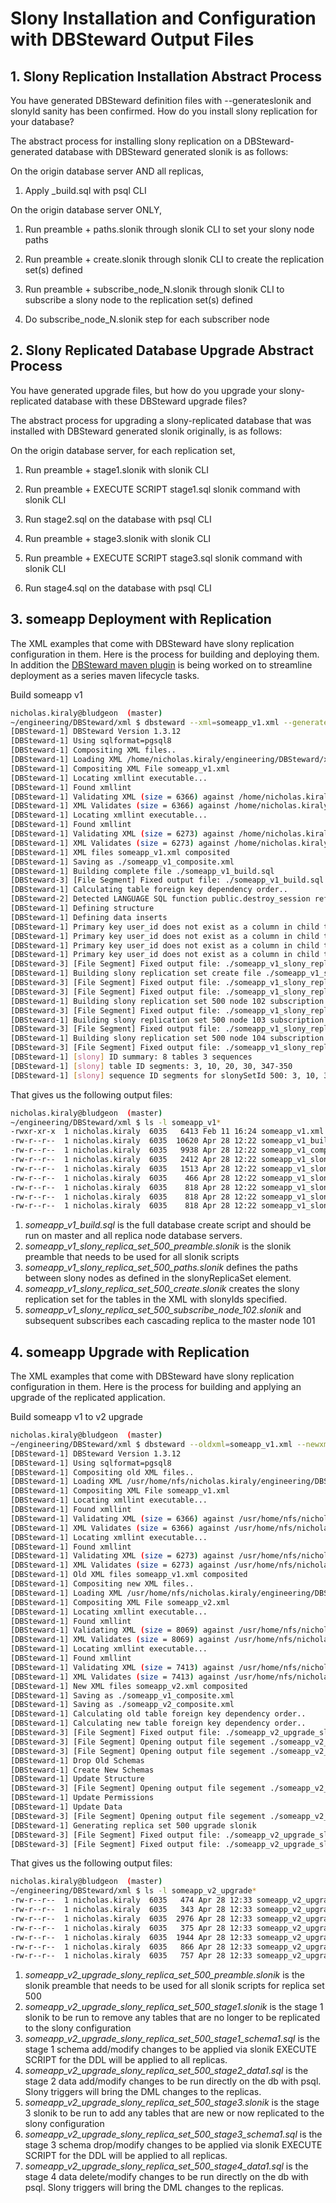 # Slony Installation and Configuration with DBSteward Output Files


## 1. Slony Replication Installation Abstract Process

You have generated DBSteward definition files with --generateslonik and slonyId sanity has been confirmed. How do you install slony replication for your database?

The abstract process for installing slony replication on a DBSteward-generated database with DBSteward generated slonik is as follows:

On the origin database server AND all replicas,

1. Apply _build.sql with psql CLI

On the origin database server ONLY,

1. Run preamble + paths.slonik through slonik CLI to set your slony node paths

2. Run preamble + create.slonik through slonik CLI to create the replication set(s) defined

4. Run preamble + subscribe_node_N.slonik through slonik CLI to subscribe a slony node to the replication set(s) defined

5. Do subscribe_node_N.slonik step for each subscriber node


## 2. Slony Replicated Database Upgrade Abstract Process

You have generated upgrade files, but how do you upgrade your slony-replicated database with these DBSteward upgrade files?

The abstract process for upgrading a slony-replicated database that was installed with DBSteward generated slonik originally, is as follows:

On the origin database server, for each replication set,

1. Run preamble + stage1.slonik with slonik CLI

2. Run preamble + EXECUTE SCRIPT stage1.sql slonik command with slonik CLI

3. Run stage2.sql on the database with psql CLI

4. Run preamble + stage3.slonik with slonik CLI

5. Run preamble + EXECUTE SCRIPT stage3.sql slonik command with slonik CLI

6. Run stage4.sql on the database with psql CLI


## 3. someapp Deployment with Replication

The XML examples that come with DBSteward have slony replication configuration in them. Here is the process for building and deploying them. In addition the [DBSteward maven plugin](https://github.com/nkiraly/dbsteward-maven-plugin) is being worked on to streamline deployment as a series maven lifecycle tasks.

Build someapp v1
```bash
nicholas.kiraly@bludgeon  (master)
~/engineering/DBSteward/xml $ dbsteward --xml=someapp_v1.xml --generateslonik
[DBSteward-1] DBSteward Version 1.3.12
[DBSteward-1] Using sqlformat=pgsql8
[DBSteward-1] Compositing XML files..
[DBSteward-1] Loading XML /home/nicholas.kiraly/engineering/DBSteward/xml/someapp_v1.xml..
[DBSteward-1] Compositing XML File someapp_v1.xml
[DBSteward-1] Locating xmllint executable...
[DBSteward-1] Found xmllint
[DBSteward-1] Validating XML (size = 6366) against /home/nicholas.kiraly/engineering/DBSteward/lib/DBSteward/dbsteward.dtd
[DBSteward-1] XML Validates (size = 6366) against /home/nicholas.kiraly/engineering/DBSteward/lib/DBSteward/dbsteward.dtd OK
[DBSteward-1] Locating xmllint executable...
[DBSteward-1] Found xmllint
[DBSteward-1] Validating XML (size = 6273) against /home/nicholas.kiraly/engineering/DBSteward/lib/DBSteward/dbsteward.dtd
[DBSteward-1] XML Validates (size = 6273) against /home/nicholas.kiraly/engineering/DBSteward/lib/DBSteward/dbsteward.dtd OK
[DBSteward-1] XML files someapp_v1.xml composited
[DBSteward-1] Saving as ./someapp_v1_composite.xml
[DBSteward-1] Building complete file ./someapp_v1_build.sql
[DBSteward-3] [File Segment] Fixed output file: ./someapp_v1_build.sql
[DBSteward-1] Calculating table foreign key dependency order..
[DBSteward-2] Detected LANGUAGE SQL function public.destroy_session referring to table public.session_information in the database definition
[DBSteward-1] Defining structure
[DBSteward-1] Defining data inserts
[DBSteward-1] Primary key user_id does not exist as a column in child table partition_0, but may exist in parent table
[DBSteward-1] Primary key user_id does not exist as a column in child table partition_1, but may exist in parent table
[DBSteward-1] Primary key user_id does not exist as a column in child table partition_2, but may exist in parent table
[DBSteward-1] Primary key user_id does not exist as a column in child table partition_3, but may exist in parent table
[DBSteward-3] [File Segment] Fixed output file: ./someapp_v1_slony_replica_set_500_preamble.slonik
[DBSteward-1] Building slony replication set create file ./someapp_v1_slony_replica_set_500_create.slonik
[DBSteward-3] [File Segment] Fixed output file: ./someapp_v1_slony_replica_set_500_create.slonik
[DBSteward-3] [File Segment] Fixed output file: ./someapp_v1_slony_replica_set_500_paths.slonik
[DBSteward-1] Building slony replication set 500 node 102 subscription file ./someapp_v1_slony_replica_set_500_subscribe_node_102.slonik
[DBSteward-3] [File Segment] Fixed output file: ./someapp_v1_slony_replica_set_500_subscribe_node_102.slonik
[DBSteward-1] Building slony replication set 500 node 103 subscription file ./someapp_v1_slony_replica_set_500_subscribe_node_103.slonik
[DBSteward-3] [File Segment] Fixed output file: ./someapp_v1_slony_replica_set_500_subscribe_node_103.slonik
[DBSteward-1] Building slony replication set 500 node 104 subscription file ./someapp_v1_slony_replica_set_500_subscribe_node_104.slonik
[DBSteward-3] [File Segment] Fixed output file: ./someapp_v1_slony_replica_set_500_subscribe_node_104.slonik
[DBSteward-1] [slony] ID summary: 8 tables 3 sequences
[DBSteward-1] [slony] table ID segments: 3, 10, 20, 30, 347-350
[DBSteward-1] [slony] sequence ID segments for slonySetId 500: 3, 10, 346
```

That gives us the following output files:
```bash
nicholas.kiraly@bludgeon  (master)
~/engineering/DBSteward/xml $ ls -l someapp_v1*
-rwxr-xr-x  1 nicholas.kiraly  6035   6413 Feb 11 16:24 someapp_v1.xml
-rw-r--r--  1 nicholas.kiraly  6035  10620 Apr 28 12:22 someapp_v1_build.sql
-rw-r--r--  1 nicholas.kiraly  6035   9938 Apr 28 12:22 someapp_v1_composite.xml
-rw-r--r--  1 nicholas.kiraly  6035   2412 Apr 28 12:22 someapp_v1_slony_replica_set_500_create.slonik
-rw-r--r--  1 nicholas.kiraly  6035   1513 Apr 28 12:22 someapp_v1_slony_replica_set_500_paths.slonik
-rw-r--r--  1 nicholas.kiraly  6035    466 Apr 28 12:22 someapp_v1_slony_replica_set_500_preamble.slonik
-rw-r--r--  1 nicholas.kiraly  6035    818 Apr 28 12:22 someapp_v1_slony_replica_set_500_subscribe_node_102.slonik
-rw-r--r--  1 nicholas.kiraly  6035    818 Apr 28 12:22 someapp_v1_slony_replica_set_500_subscribe_node_103.slonik
-rw-r--r--  1 nicholas.kiraly  6035    818 Apr 28 12:22 someapp_v1_slony_replica_set_500_subscribe_node_104.slonik
```

1. *someapp_v1_build.sql* is the full database create script and should be run on master and all replica node database servers.
2. *someapp_v1_slony_replica_set_500_preamble.slonik* is the slonik preamble that needs to be used for all slonik scripts
3. *someapp_v1_slony_replica_set_500_paths.slonik* defines the paths between slony nodes as defined in the slonyReplicaSet element.
4. *someapp_v1_slony_replica_set_500_create.slonik* creates the slony replication set for the tables in the XML with slonyIds specified.
5. *someapp_v1_slony_replica_set_500_subscribe_node_102.slonik* and subsequent subscribes each cascading replica to the master node 101


## 4. someapp Upgrade with Replication

The XML examples that come with DBSteward have slony replication configuration in them. Here is the process for building and applying an upgrade of the replicated application.

Build someapp v1 to v2 upgrade
```bash
nicholas.kiraly@bludgeon  (master)
~/engineering/DBSteward/xml $ dbsteward --oldxml=someapp_v1.xml --newxml=someapp_v2.xml --generateslonik
[DBSteward-1] DBSteward Version 1.3.12
[DBSteward-1] Using sqlformat=pgsql8
[DBSteward-1] Compositing old XML files..
[DBSteward-1] Loading XML /usr/home/nfs/nicholas.kiraly/engineering/DBSteward/xml/someapp_v1.xml..
[DBSteward-1] Compositing XML File someapp_v1.xml
[DBSteward-1] Locating xmllint executable...
[DBSteward-1] Found xmllint
[DBSteward-1] Validating XML (size = 6366) against /usr/home/nfs/nicholas.kiraly/engineering/DBSteward/lib/DBSteward/dbsteward.dtd
[DBSteward-1] XML Validates (size = 6366) against /usr/home/nfs/nicholas.kiraly/engineering/DBSteward/lib/DBSteward/dbsteward.dtd OK
[DBSteward-1] Locating xmllint executable...
[DBSteward-1] Found xmllint
[DBSteward-1] Validating XML (size = 6273) against /usr/home/nfs/nicholas.kiraly/engineering/DBSteward/lib/DBSteward/dbsteward.dtd
[DBSteward-1] XML Validates (size = 6273) against /usr/home/nfs/nicholas.kiraly/engineering/DBSteward/lib/DBSteward/dbsteward.dtd OK
[DBSteward-1] Old XML files someapp_v1.xml composited
[DBSteward-1] Compositing new XML files..
[DBSteward-1] Loading XML /usr/home/nfs/nicholas.kiraly/engineering/DBSteward/xml/someapp_v2.xml..
[DBSteward-1] Compositing XML File someapp_v2.xml
[DBSteward-1] Locating xmllint executable...
[DBSteward-1] Found xmllint
[DBSteward-1] Validating XML (size = 8069) against /usr/home/nfs/nicholas.kiraly/engineering/DBSteward/lib/DBSteward/dbsteward.dtd
[DBSteward-1] XML Validates (size = 8069) against /usr/home/nfs/nicholas.kiraly/engineering/DBSteward/lib/DBSteward/dbsteward.dtd OK
[DBSteward-1] Locating xmllint executable...
[DBSteward-1] Found xmllint
[DBSteward-1] Validating XML (size = 7413) against /usr/home/nfs/nicholas.kiraly/engineering/DBSteward/lib/DBSteward/dbsteward.dtd
[DBSteward-1] XML Validates (size = 7413) against /usr/home/nfs/nicholas.kiraly/engineering/DBSteward/lib/DBSteward/dbsteward.dtd OK
[DBSteward-1] New XML files someapp_v2.xml composited
[DBSteward-1] Saving as ./someapp_v1_composite.xml
[DBSteward-1] Saving as ./someapp_v2_composite.xml
[DBSteward-1] Calculating old table foreign key dependency order..
[DBSteward-1] Calculating new table foreign key dependency order..
[DBSteward-3] [File Segment] Fixed output file: ./someapp_v2_upgrade_slony_replica_set_500_preamble.slonik
[DBSteward-3] [File Segment] Opening output file segement ./someapp_v2_upgrade_slony_replica_set_500_stage1_schema1.sql
[DBSteward-3] [File Segment] Opening output file segement ./someapp_v2_upgrade_slony_replica_set_500_stage2_data1.sql
[DBSteward-1] Drop Old Schemas
[DBSteward-1] Create New Schemas
[DBSteward-1] Update Structure
[DBSteward-3] [File Segment] Opening output file segement ./someapp_v2_upgrade_slony_replica_set_500_stage3_schema1.sql
[DBSteward-1] Update Permissions
[DBSteward-1] Update Data
[DBSteward-3] [File Segment] Opening output file segement ./someapp_v2_upgrade_slony_replica_set_500_stage4_data1.sql
[DBSteward-1] Generating replica set 500 upgrade slonik
[DBSteward-3] [File Segment] Fixed output file: ./someapp_v2_upgrade_slony_replica_set_500_stage1.slonik
[DBSteward-3] [File Segment] Fixed output file: ./someapp_v2_upgrade_slony_replica_set_500_stage3.slonik
```

That gives us the following output files:
```bash
nicholas.kiraly@bludgeon  (master)
~/engineering/DBSteward/xml $ ls -l someapp_v2_upgrade*
-rw-r--r--  1 nicholas.kiraly  6035   474 Apr 28 12:33 someapp_v2_upgrade_slony_replica_set_500_preamble.slonik
-rw-r--r--  1 nicholas.kiraly  6035   343 Apr 28 12:33 someapp_v2_upgrade_slony_replica_set_500_stage1.slonik
-rw-r--r--  1 nicholas.kiraly  6035  2976 Apr 28 12:33 someapp_v2_upgrade_slony_replica_set_500_stage1_schema1.sql
-rw-r--r--  1 nicholas.kiraly  6035   375 Apr 28 12:33 someapp_v2_upgrade_slony_replica_set_500_stage2_data1.sql
-rw-r--r--  1 nicholas.kiraly  6035  1944 Apr 28 12:33 someapp_v2_upgrade_slony_replica_set_500_stage3.slonik
-rw-r--r--  1 nicholas.kiraly  6035   866 Apr 28 12:33 someapp_v2_upgrade_slony_replica_set_500_stage3_schema1.sql
-rw-r--r--  1 nicholas.kiraly  6035   757 Apr 28 12:33 someapp_v2_upgrade_slony_replica_set_500_stage4_data1.sql
```

1. *someapp_v2_upgrade_slony_replica_set_500_preamble.slonik* is the slonik preamble that needs to be used for all slonik scripts for replica set 500
2. *someapp_v2_upgrade_slony_replica_set_500_stage1.slonik* is the stage 1 slonik to be run to remove any tables that are no longer to be replicated to the slony configuration
3. *someapp_v2_upgrade_slony_replica_set_500_stage1_schema1.sql* is the stage 1 schema add/modify changes to be applied via slonik EXECUTE SCRIPT for the DDL will be applied to all replicas.
4. *someapp_v2_upgrade_slony_replica_set_500_stage2_data1.sql* is the stage 2 data add/modify changes to be run directly on the db with psql. Slony triggers will bring the DML changes to the replicas.
5. *someapp_v2_upgrade_slony_replica_set_500_stage3.slonik* is the stage 3 slonik to be run to add any tables that are new or now replicated to the slony configuration
6. *someapp_v2_upgrade_slony_replica_set_500_stage3_schema1.sql* is the stage 3 schema drop/modify changes to be applied via slonik EXECUTE SCRIPT for the DDL will be applied to all replicas.
7. *someapp_v2_upgrade_slony_replica_set_500_stage4_data1.sql* is the stage 4 data delete/modify changes to be run directly on the db with psql. Slony triggers will bring the DML changes to the replicas.
